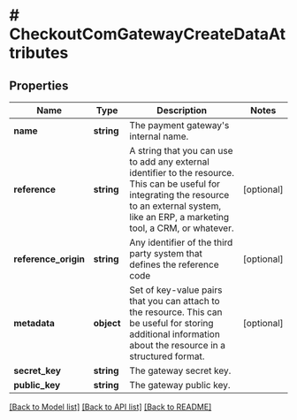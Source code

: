 # # CheckoutComGatewayCreateDataAttributes

## Properties

Name | Type | Description | Notes
------------ | ------------- | ------------- | -------------
**name** | **string** | The payment gateway&#39;s internal name. |
**reference** | **string** | A string that you can use to add any external identifier to the resource. This can be useful for integrating the resource to an external system, like an ERP, a marketing tool, a CRM, or whatever. | [optional]
**reference_origin** | **string** | Any identifier of the third party system that defines the reference code | [optional]
**metadata** | **object** | Set of key-value pairs that you can attach to the resource. This can be useful for storing additional information about the resource in a structured format. | [optional]
**secret_key** | **string** | The gateway secret key. |
**public_key** | **string** | The gateway public key. |

[[Back to Model list]](../../README.md#models) [[Back to API list]](../../README.md#endpoints) [[Back to README]](../../README.md)
